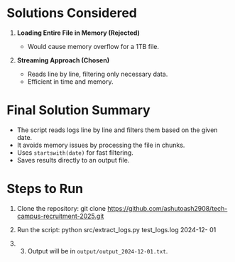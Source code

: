 # Solutions Considered

1. **Loading Entire File in Memory (Rejected)**
   - Would cause memory overflow for a 1TB file.
   
2. **Streaming Approach (Chosen)**
   - Reads line by line, filtering only necessary data.
   - Efficient in time and memory.

# Final Solution Summary
- The script reads logs line by line and filters them based on the given date.
- It avoids memory issues by processing the file in chunks.
- Uses `startswith(date)` for fast filtering.
- Saves results directly to an output file.

# Steps to Run
1. Clone the repository:
   git clone https://github.com/ashutoash2908/tech-campus-recruitment-2025.git    

2. Run the script:
   python src/extract_logs.py  test_logs.log 2024-12-
01

3.  3. Output will be in `output/output_2024-12-01.txt`.
 